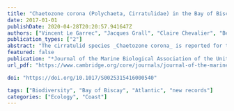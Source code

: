 ```yaml
---
title: "Chaetozone corona (Polychaeta, Cirratulidae) in the Bay of Biscay: a new alien species for the North-east Atlantic waters?"
date: 2017-01-01
publishDate: 2020-04-28T20:20:57.941647Z
authors: ["Vincent Le Garrec", "Jacques Grall", "Claire Chevalier", "Benjamin Guyonnet", "Jérôme Jourde", "Nicolas Lavesque", "admin", "James A Blake"]
publication_types: ["2"]
abstract: "The cirratulid species _Chaetozone corona_ is reported for the first time from the North-east Atlantic waters. Several specimens were collected during oceanographic surveys between 1996 and 2015 from soft bottom habitats along the coasts of Brittany (Western France). This species, originally described from the coast of California, was recently recorded for the first time from the Mediterranean Sea. We hypothesize that this species could have been recently introduced to the Atlantic coasts of Europe and colonized the northern coast of Bay of Biscay from the Loire estuary to the Iroise Sea. We discuss the potential vectors of introduction and the main environmental factors that could explain its current distribution. An identification key to all the known North-east Atlantic species of _Chaetozone_ is given."
featured: false
publication: "*Journal of the Marine Biological Association of the United Kingdom*"
url_pdf: "https://www.cambridge.org/core/journals/journal-of-the-marine-biological-association-of-the-united-kingdom/article/chaetozone-corona-polychaeta-cirratulidae-in-the-bay-of-biscay-a-new-alien-species-for-the-northeast-atlantic-waters/D0D0D2DB547700B5982B812856B823A5"

doi: "https://doi.org/10.1017/S0025315416000540"

tags: ["Biodiversity", "Bay of Biscay", "Atlantic", "new records"]
categories: ["Ecology", "Coast"]
---
```


